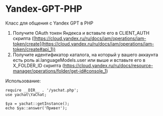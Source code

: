 # Yandex-GPT-PHP
Класс для общения с Yandex GPT в PHP

1. Получите OAuth токен Яндекса и вставьте его в CLIENT_AUTH скрипта ([https://cloud.yandex.ru/ru/docs/iam/operations/iam-token/create](https://cloud.yandex.ru/ru/docs/iam/operations/iam-token/create#api_1))
2. Получите идентификатор каталога, на который у вашего аккаунта есть роль ai.languageModels.user или выше и вставьте его в X_FOLDER_ID скрипта (https://cloud.yandex.ru/ru/docs/resource-manager/operations/folder/get-id#console_1)
   
Использование:
```
require __DIR__ . '/yachat.php';
use yachat\YaChat;

$ya = yachat::getInstance();
echo $ya::answer('Привет');
```

